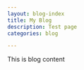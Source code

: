 ```yaml
---
layout: blog-index
title: My Blog
description: Test page
categories: blog

---
```

This is blog content
